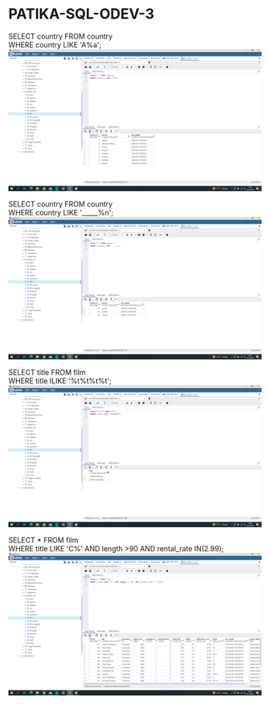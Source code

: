 # PATIKA-SQL-ODEV-3

SELECT country FROM country   
WHERE country LIKE 'A%a';  
![github](1.png)  


SELECT country FROM country   
WHERE country LIKE '_____%n';  
![github](2.png)  


SELECT title FROM film  
WHERE title ILIKE '%t%t%t%t';  
![github](3.png)   


SELECT * FROM film   
WHERE title LIKE 'C%' AND length >90 AND rental_rate IN(2.99);  
![github](4.png)  
